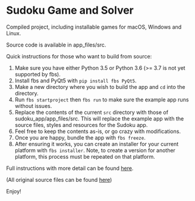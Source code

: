 # Sudoku Game and Solver

Compiled project, including installable games for macOS, Windows and Linux.

Source code is available in app_files/src.

Quick instructions for those who want to build from source:
1. Make sure you have either Python 3.5 or Python 3.6 (>= 3.7 is not yet supported by fbs).
2. Install fbs and PyQt5 with `pip install fbs PyQt5`.
3. Make a new directory where you wish to build the app and `cd` into the directory.
4. Run `fbs startproject` then `fbs run` to make sure the example app runs without issues.
5. Replace the contents of the current `src` directory with those of sudoku_app/app_files/src. This will replace the example app with the source files, styles and resources for the Sudoku app.
6. Feel free to keep the contents as-is, or go crazy with modifications.
7. Once you are happy, bundle the app with `fbs freeze`.
8. After ensuring it works, you can create an installer for your current platform with `fbs installer`. Note, to create a version for another platform, this process must be repeated on that platform.

Full instructions with more detail can be found [here](https://github.com/mherrmann/fbs-tutorial).

(All original source files can be found [here](https://github.com/AkThao/backtrack-sudoku))

Enjoy!
